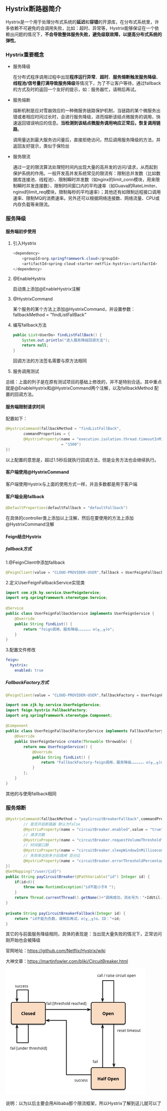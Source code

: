 ## Hystrix断路器简介

Hystrix是一个用于处理分布式系统的**延迟**和**容错**的开源库，在分布式系统里，许多依赖不可避免的会调用失败，比如：超时、异常等，Hystrix能够保证在一个依赖出问题的情况下，**不会导致整体服务失败，避免级联故障，以提高分布式系统的弹性**。

### Hystrix重要概念

+ 服务降级

  在分布式程序调用过程中出现**程序运行异常**、**超时**、**服务熔断触发服务降级**、**线程池/信号量打满导致服务降级**等情况下，为了不让客户等待，通过fallback的方式及时的返回一个友好的提示，如：服务器忙，请稍后再试。

+ 服务熔断

  熔断机制是应对雪崩效应的一种微服务链路保护机制，当链路的某个微服务出错或者相应时间过长时，会进行服务降级，进而熔断该结点微服务的调用，快速返回错误响应的信息。**当检测到该结点微服务调用响应正常后，恢复调用链路**。

  调用量达到最大服务访问量后，直接拒绝访问，然后调用服务降级的方法，并返回友好提示，类似于保险丝

+ 服务限流

  通过一定的限流算法处理短时间内出现大量的高并发的访问/请求，从而起到保护系统的作用。一般开发高并发系统常见的限流有：限制总并发数（比如数据库连接池、线程池）、限制瞬时并发数（如nginx的limit_conn模块，用来限制瞬时并发连接数）、限制时间窗口内的平均速率（如Guava的RateLimiter、nginx的limit_req模块，限制每秒的平均速率）；其他还有如限制远程接口调用速率、限制MQ的消费速率。另外还可以根据网络连接数、网络流量、CPU或内存负载等来限流。

### 服务降级

#### 服务端初步使用

1. 引入Hystrix

   ```java
   <dependency>
       <groupId>org.springframework.cloud</groupId>
       <artifactId>spring-cloud-starter-netflix-hystrix</artifactId>
   </dependency>
   ```

2. @EnableHystrix

   启动类上添加@EnableHystrix注解

3. @HystrixCommand

   某个服务的某个方法上添加@HystrixCommand，并设置参数：fallbackMethod = "findListFallBack"

4. 编写fallback方法

   ```java
   public List<UserDo> findListFallBack() {
       System.out.println("进入服务降级回调方法");
       return null;
   }
   ```

   回调方法的方法签名需要与原方法相同

5. 服务调用测试

总结：上面的列子是在原有测试项目的基础上修改的，并不是特别合适。其中重点就是@EnableHystrix和@HystrixCommand两个注解，以及fallbackMethod 配置的回调方法。

#### 服务端限制请求时间

配置如下：

```java
@HystrixCommand(fallbackMethod = "findListFallBack",
        commandProperties = {
        @HystrixProperty(name = "execution.isolation.thread.timeoutInMilliseconds", value 
                         = "1500")
})
```

以上配置的意思是，超过1.5秒后就执行回调方法，但是业务方法也会继续执行。

#### 客户端使用@HystrixCommand

客户端使用Hystrix与上面的使用方式一样，并且多数都是用于客户端

#### 客户端全局fallback

```java
@DefaultProperties(defaultFallback = "defaultFallback")
```

在具体的controller类上添加以上注解，然后在要使用的方法上添加@HystrixCommand注解

#### Feign结合Hystrix

##### fallback方式

1.@FeignClient中添加fallback

```java
@FeignClient(value = "CLOUD-PROVIDER-USER",fallback = UserFeignFallbackService.class)
```

2.定义UserFeignFallbackService实现类

```java
import com.zjk.hy.service.UserFeignService;
import org.springframework.stereotype.Service;

@Service
public class UserFeignFallbackService implements UserFeignService {
    @Override
    public String findList() {
        return "feign调用，服务降级。。。。。。。o(╥﹏╥)o";
    }
}
```

3.配置文件修改

```yaml
feign:
  hystrix:
    enabled: true
```

##### FallbackFactory方式

```java
@FeignClient(value = "CLOUD-PROVIDER-USER",fallbackFactory = UserFeignFallbackFactoryService.class)
```

```java
import com.zjk.hy.service.UserFeignService;
import feign.hystrix.FallbackFactory;
import org.springframework.stereotype.Component;

@Component
public class UserFeignFallbackFactoryService implements FallbackFactory<UserFeignService> {
    @Override
    public UserFeignService create(Throwable throwable) {
        return new UserFeignService() {
            @Override
            public String findList() {
                return "FallbackFactory-feign调用，服务降级。。。。。。。o(╥﹏╥)o";
            }
        };
    }
}
```

其他的与使用fallback相同

### 服务熔断

```java
@HystrixCommand(fallbackMethod = "payCircuitBreakerFallback",commandProperties = {
    	// 是否开启断路器 默认为false
        @HystrixProperty(name = "circuitBreaker.enabled",value = "true"),
    	// 请求次数
        @HystrixProperty(name = "circuitBreaker.requestVolumeThreshold",value = "10"),
	    // 时间窗口期
        @HystrixProperty(name = "circuitBreaker.sleepWindowInMilliseconds",value = "10000"), 
   		// 失败率达到多少后跳闸 百分比
        @HystrixProperty(name = "circuitBreaker.errorThresholdPercentage",value = "60") 
})
@GetMapping("/user/{id}")
public String payCircuitBreaker(@PathVariable("id") Integer id) {
    if(id<0){
        throw new RuntimeException("id不能小于0 ");
    }
    return Thread.currentThread().getName()+"调用成功，流水号为："+IdUtil.simpleUUID();
}

private String payCircuitBreakerFallback(Integer id) {
    return "id不能为负数，请稍后再试，o(╥﹏╥)o，ID："+id;
}
```

其它的与前面服务降级相同，具体的表现是：当出现大量失败的情况下，正常访问刚开始也会被降级

官网地址：https://github.com/Netflix/Hystrix/wiki

大神文章：https://martinfowler.com/bliki/CircuitBreaker.html

![](./res/circuitbreaker.png)



说明：以为以后主要会用Alibaba那个限流框架，所以Hystrix了解到这儿就可以了